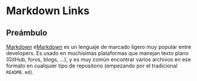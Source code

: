 # Markdown Links

## Preámbulo

[Markdown](https://es.wikipedirg/wiki/Markdown) e[Markdown](https://es.wikipedirg/wiki/Markdown) es un lenguaje de marcado
ligero muy popular entre developers. Es usado en muchísimas plataformas que
manejan texto plano (GitHub, foros, blogs, ...), y es muy común
encontrar varios archivos en ese formato en cualquier tipo de repositorio
(empezando por el tradicional `README.md`).


